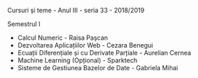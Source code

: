 Cursuri și teme - Anul III - seria 33 - 2018/2019 

Semestrul I 
* Calcul Numeric - Raisa Pașcan 
* Dezvoltarea Aplicațiilor Web - Cezara Benegui 
* Ecuații Diferențiale și cu Derivate Parțiale - Aurelian Cernea 
* Machine Learning (Opțional) - Sparktech 
* Sisteme de Gestiunea Bazelor de Date - Gabriela Mihai

